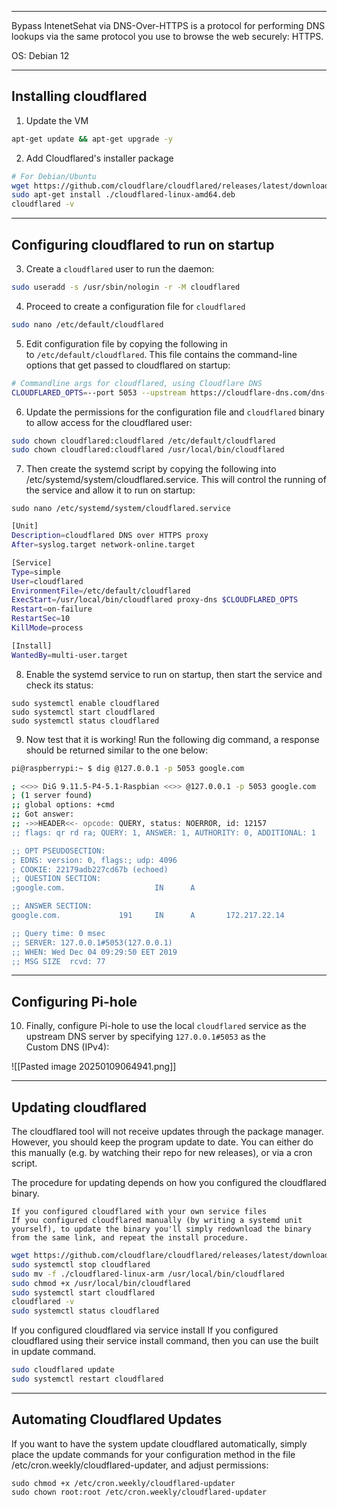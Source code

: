 
----
Bypass IntenetSehat via DNS-Over-HTTPS is a protocol for performing DNS lookups via the same protocol you use to browse the web securely: HTTPS. 

OS: Debian 12

----
Installing cloudflared
---
1. Update the VM
```bash
apt-get update && apt-get upgrade -y
```

2. Add Cloudflared's installer package
```bash
# For Debian/Ubuntu
wget https://github.com/cloudflare/cloudflared/releases/latest/download/cloudflared-linux-amd64.deb
sudo apt-get install ./cloudflared-linux-amd64.deb
cloudflared -v
```


----
Configuring cloudflared to run on startup
---

3. Create a `cloudflared` user to run the daemon:
```bash
sudo useradd -s /usr/sbin/nologin -r -M cloudflared
```
	
4. Proceed to create a configuration file for `cloudflared`
```bash
sudo nano /etc/default/cloudflared
```

5. Edit configuration file by copying the following in to `/etc/default/cloudflared`. This file contains the command-line options that get passed to cloudflared on startup:
```bash
# Commandline args for cloudflared, using Cloudflare DNS
CLOUDFLARED_OPTS=--port 5053 --upstream https://cloudflare-dns.com/dns-query
```

6. Update the permissions for the configuration file and `cloudflared` binary to allow access for the cloudflared user:
```bash
sudo chown cloudflared:cloudflared /etc/default/cloudflared
sudo chown cloudflared:cloudflared /usr/local/bin/cloudflared
```


7. Then create the systemd script by copying the following into /etc/systemd/system/cloudflared.service. This will control the running of the service and allow it to run on startup:
```
sudo nano /etc/systemd/system/cloudflared.service
```

```bash
[Unit]
Description=cloudflared DNS over HTTPS proxy
After=syslog.target network-online.target

[Service]
Type=simple
User=cloudflared
EnvironmentFile=/etc/default/cloudflared
ExecStart=/usr/local/bin/cloudflared proxy-dns $CLOUDFLARED_OPTS
Restart=on-failure
RestartSec=10
KillMode=process

[Install]
WantedBy=multi-user.target
```

8. Enable the systemd service to run on startup, then start the service and check its status:

```
sudo systemctl enable cloudflared
sudo systemctl start cloudflared
sudo systemctl status cloudflared
```

9. Now test that it is working! Run the following dig command, a response should be returned similar to the one below:

```bash
pi@raspberrypi:~ $ dig @127.0.0.1 -p 5053 google.com

; <<>> DiG 9.11.5-P4-5.1-Raspbian <<>> @127.0.0.1 -p 5053 google.com
; (1 server found)
;; global options: +cmd
;; Got answer:
;; ->>HEADER<<- opcode: QUERY, status: NOERROR, id: 12157
;; flags: qr rd ra; QUERY: 1, ANSWER: 1, AUTHORITY: 0, ADDITIONAL: 1

;; OPT PSEUDOSECTION:
; EDNS: version: 0, flags:; udp: 4096
; COOKIE: 22179adb227cd67b (echoed)
;; QUESTION SECTION:
;google.com.                    IN      A

;; ANSWER SECTION:
google.com.             191     IN      A       172.217.22.14

;; Query time: 0 msec
;; SERVER: 127.0.0.1#5053(127.0.0.1)
;; WHEN: Wed Dec 04 09:29:50 EET 2019
;; MSG SIZE  rcvd: 77
```

----
Configuring Pi-hole
---
10. Finally, configure Pi-hole to use the local `cloudflared` service as the upstream DNS server by specifying `127.0.0.1#5053` as the Custom DNS (IPv4):

![[Pasted image 20250109064941.png]]

----
Updating cloudflared
---
The cloudflared tool will not receive updates through the package manager. However, you should keep the program update to date. You can either do this manually (e.g. by watching their repo for new releases), or via a cron script.

The procedure for updating depends on how you configured the cloudflared binary.

	If you configured cloudflared with your own service files
	If you configured cloudflared manually (by writing a systemd unit yourself), to update the binary you'll simply redownload the binary from the same link, and repeat the install procedure.
```bash
wget https://github.com/cloudflare/cloudflared/releases/latest/download/cloudflared-linux-arm
sudo systemctl stop cloudflared
sudo mv -f ./cloudflared-linux-arm /usr/local/bin/cloudflared
sudo chmod +x /usr/local/bin/cloudflared
sudo systemctl start cloudflared
cloudflared -v
sudo systemctl status cloudflared
```


If you configured cloudflared via service install
If you configured cloudflared using their service install command, then you can use the built in update command.

```bash
sudo cloudflared update
sudo systemctl restart cloudflared
```



----
Automating Cloudflared Updates
---

If you want to have the system update cloudflared automatically, simply place the update commands for your configuration method in the file /etc/cron.weekly/cloudflared-updater, and adjust permissions:

```
sudo chmod +x /etc/cron.weekly/cloudflared-updater
sudo chown root:root /etc/cron.weekly/cloudflared-updater
```
